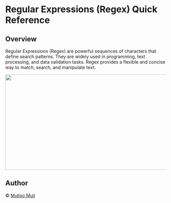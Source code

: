 # Regular Expressions (Regex) Quick Reference

## Overview

Regular Expressions (Regex) are powerful sequences of characters that define search patterns. They are widely used in programming, text processing, and data validation tasks. Regex provides a flexible and concise way to match, search, and manipulate text.

<img src="https://encrypted-tbn0.gstatic.com/images?q=tbn:ANd9GcR    k0_m5RJqP3qkTZh9gb5OKfb8AmAo1EXN3AQ&usqp=CAU" height="300" width=    "900">

## Author
© [Mutiso Muli](https://github.com/mutisomuli)
